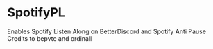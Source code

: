 # SpotifyPL
Enables Spotify Listen Along on BetterDiscord and Spotify Anti Pause
Credits to bepvte and ordinall
